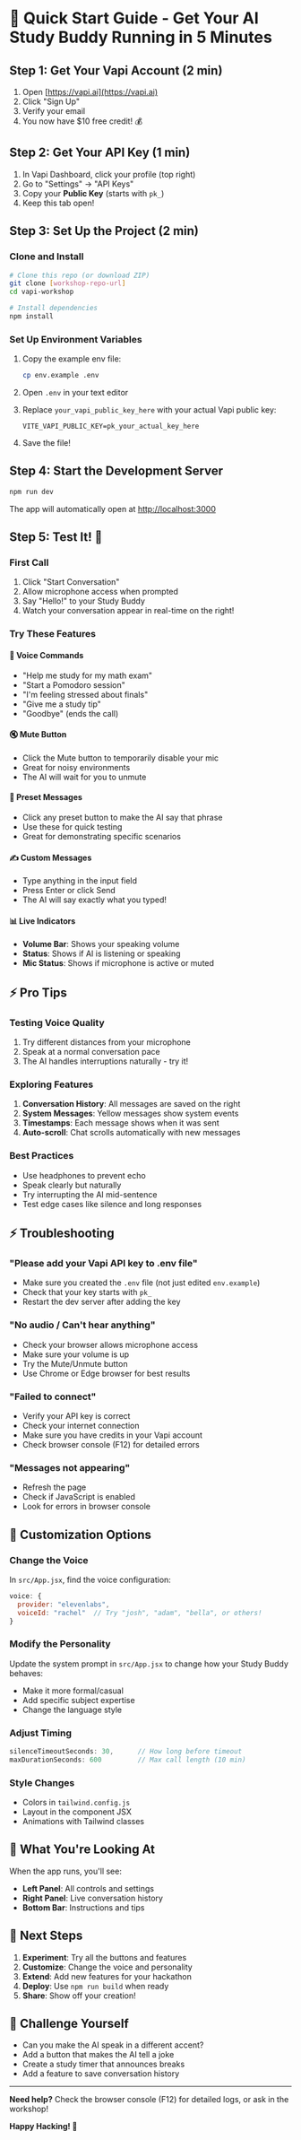 # 🚀 Quick Start Guide - Get Your AI Study Buddy Running in 5 Minutes

## Step 1: Get Your Vapi Account (2 min)

1. Open [https://vapi.ai](https://vapi.ai)
2. Click "Sign Up"
3. Verify your email
4. You now have $10 free credit! 💰

## Step 2: Get Your API Key (1 min)

1. In Vapi Dashboard, click your profile (top right)
2. Go to "Settings" → "API Keys"
3. Copy your **Public Key** (starts with `pk_`)
4. Keep this tab open!

## Step 3: Set Up the Project (2 min)

### Clone and Install

```bash
# Clone this repo (or download ZIP)
git clone [workshop-repo-url]
cd vapi-workshop

# Install dependencies
npm install
```

### Set Up Environment Variables

1. Copy the example env file:

   ```bash
   cp env.example .env
   ```

2. Open `.env` in your text editor
3. Replace `your_vapi_public_key_here` with your actual Vapi public key:

   ```
   VITE_VAPI_PUBLIC_KEY=pk_your_actual_key_here
   ```

4. Save the file!

## Step 4: Start the Development Server

```bash
npm run dev
```

The app will automatically open at <http://localhost:3000>

## Step 5: Test It! 🎉

### First Call

1. Click "Start Conversation"
2. Allow microphone access when prompted
3. Say "Hello!" to your Study Buddy
4. Watch your conversation appear in real-time on the right!

### Try These Features

#### 🎤 Voice Commands

- "Help me study for my math exam"
- "Start a Pomodoro session"
- "I'm feeling stressed about finals"
- "Give me a study tip"
- "Goodbye" (ends the call)

#### 🔇 Mute Button

- Click the Mute button to temporarily disable your mic
- Great for noisy environments
- The AI will wait for you to unmute

#### 💬 Preset Messages

- Click any preset button to make the AI say that phrase
- Use these for quick testing
- Great for demonstrating specific scenarios

#### ✍️ Custom Messages

- Type anything in the input field
- Press Enter or click Send
- The AI will say exactly what you typed!

#### 📊 Live Indicators

- **Volume Bar**: Shows your speaking volume
- **Status**: Shows if AI is listening or speaking
- **Mic Status**: Shows if microphone is active or muted

## ⚡ Pro Tips

### Testing Voice Quality

1. Try different distances from your microphone
2. Speak at a normal conversation pace
3. The AI handles interruptions naturally - try it!

### Exploring Features

1. **Conversation History**: All messages are saved on the right
2. **System Messages**: Yellow messages show system events
3. **Timestamps**: Each message shows when it was sent
4. **Auto-scroll**: Chat scrolls automatically with new messages

### Best Practices

- Use headphones to prevent echo
- Speak clearly but naturally
- Try interrupting the AI mid-sentence
- Test edge cases like silence and long responses

## ⚡ Troubleshooting

### "Please add your Vapi API key to .env file"

- Make sure you created the `.env` file (not just edited `env.example`)
- Check that your key starts with `pk_`
- Restart the dev server after adding the key

### "No audio / Can't hear anything"

- Check your browser allows microphone access
- Make sure your volume is up
- Try the Mute/Unmute button
- Use Chrome or Edge browser for best results

### "Failed to connect"

- Verify your API key is correct
- Check your internet connection
- Make sure you have credits in your Vapi account
- Check browser console (F12) for detailed errors

### "Messages not appearing"

- Refresh the page
- Check if JavaScript is enabled
- Look for errors in browser console

## 🎨 Customization Options

### Change the Voice

In `src/App.jsx`, find the voice configuration:

```javascript
voice: {
  provider: "elevenlabs",
  voiceId: "rachel"  // Try "josh", "adam", "bella", or others!
}
```

### Modify the Personality

Update the system prompt in `src/App.jsx` to change how your Study Buddy behaves:

- Make it more formal/casual
- Add specific subject expertise
- Change the language style

### Adjust Timing

```javascript
silenceTimeoutSeconds: 30,      // How long before timeout
maxDurationSeconds: 600         // Max call length (10 min)
```

### Style Changes

- Colors in `tailwind.config.js`
- Layout in the component JSX
- Animations with Tailwind classes

## 📁 What You're Looking At

When the app runs, you'll see:

- **Left Panel**: All controls and settings
- **Right Panel**: Live conversation history
- **Bottom Bar**: Instructions and tips

## 🚀 Next Steps

1. **Experiment**: Try all the buttons and features
2. **Customize**: Change the voice and personality
3. **Extend**: Add new features for your hackathon
4. **Deploy**: Use `npm run build` when ready
5. **Share**: Show off your creation!

## 🎯 Challenge Yourself

- Can you make the AI speak in a different accent?
- Add a button that makes the AI tell a joke
- Create a study timer that announces breaks
- Add a feature to save conversation history

---

**Need help?** Check the browser console (F12) for detailed logs, or ask in the workshop!

**Happy Hacking! 🚀**
